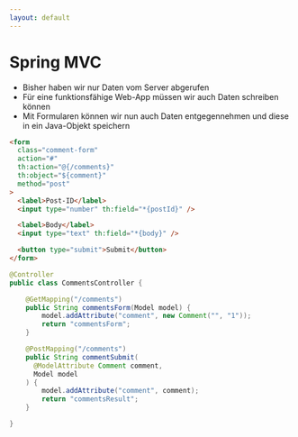 ```yaml
---
layout: default
---
```


<!-- <Footer
    text="☕️ Java-Web-Technologien"
/> -->

# Spring MVC <SubHeading text="Formulare"/>

<div class="grid grid-cols-12 gap-6">
<div class="col-span-12">

- Bisher haben wir nur Daten vom Server abgerufen
- Für eine funktionsfähige Web-App müssen wir auch Daten schreiben können
- Mit Formularen können wir nun auch Daten entgegennehmen und diese in ein Java-Objekt speichern

</div>
<div class="col-span-6">

```html
<form
  class="comment-form"
  action="#"
  th:action="@{/comments}"
  th:object="${comment}"
  method="post"
>
  <label>Post-ID</label>
  <input type="number" th:field="*{postId}" />

  <label>Body</label>
  <input type="text" th:field="*{body}" />

  <button type="submit">Submit</button>
</form>
```

</div>
<div class="col-span-6">

```java
@Controller
public class CommentsController {

    @GetMapping("/comments")
    public String commentsForm(Model model) {
        model.addAttribute("comment", new Comment("", "1"));
        return "commentsForm";
    }

    @PostMapping("/comments")
    public String commentSubmit(
      @ModelAttribute Comment comment,
      Model model
    ) {
        model.addAttribute("comment", comment);
        return "commentsResult";
    }

}
```

</div>
</div>

<!-- <PageNumber/> -->
